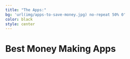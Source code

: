 ```yaml
---
title: "The Apps:"
bg: 'url(img/apps-to-save-money.jpg) no-repeat 50% 0'
color: black
style: center
---
```


# Best Money Making Apps







